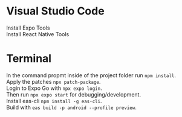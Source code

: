 # Visual Studio Code
Install Expo Tools  
Install React Native Tools

# Terminal
In the command propmt inside of the project folder run ```npm install```.  
Apply the patches ```npx patch-package```.  
Login to Expo Go with ```npx expo login```.  
Then run ```npx expo start``` for debugging/development.  
Install eas-cli ```npm install -g eas-cli```.  
Build with ```eas build -p android --profile preview```.
